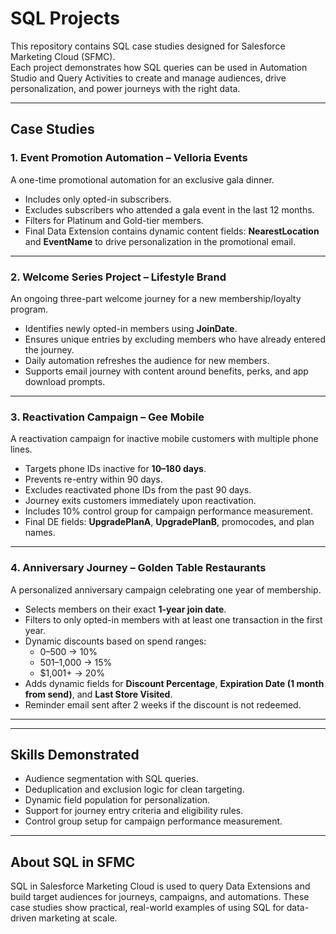 # SQL Projects

This repository contains SQL case studies designed for Salesforce Marketing Cloud (SFMC).  
Each project demonstrates how SQL queries can be used in Automation Studio and Query Activities to create and manage audiences, drive personalization, and power journeys with the right data.

---

## Case Studies

### 1. Event Promotion Automation – Velloria Events
A one-time promotional automation for an exclusive gala dinner.  
- Includes only opted-in subscribers.  
- Excludes subscribers who attended a gala event in the last 12 months.  
- Filters for Platinum and Gold-tier members.  
- Final Data Extension contains dynamic content fields: **NearestLocation** and **EventName** to drive personalization in the promotional email.  

---

### 2. Welcome Series Project – Lifestyle Brand
An ongoing three-part welcome journey for a new membership/loyalty program.  
- Identifies newly opted-in members using **JoinDate**.  
- Ensures unique entries by excluding members who have already entered the journey.  
- Daily automation refreshes the audience for new members.  
- Supports email journey with content around benefits, perks, and app download prompts.  

---

### 3. Reactivation Campaign – Gee Mobile
A reactivation campaign for inactive mobile customers with multiple phone lines.  
- Targets phone IDs inactive for **10–180 days**.  
- Prevents re-entry within 90 days.  
- Excludes reactivated phone IDs from the past 90 days.  
- Journey exits customers immediately upon reactivation.  
- Includes 10% control group for campaign performance measurement.  
- Final DE fields: **UpgradePlanA**, **UpgradePlanB**, promocodes, and plan names.  

---

### 4. Anniversary Journey – Golden Table Restaurants
A personalized anniversary campaign celebrating one year of membership.  
- Selects members on their exact **1-year join date**.  
- Filters to only opted-in members with at least one transaction in the first year.  
- Dynamic discounts based on spend ranges:  
  - $0–$500 → 10%  
  - $501–$1,000 → 15%  
  - $1,001+ → 20%
- Adds dynamic fields for **Discount Percentage**, **Expiration Date (1 month from send)**, and **Last Store Visited**.  
- Reminder email sent after 2 weeks if the discount is not redeemed.  

---


---

## Skills Demonstrated
- Audience segmentation with SQL queries.  
- Deduplication and exclusion logic for clean targeting.  
- Dynamic field population for personalization.  
- Support for journey entry criteria and eligibility rules.  
- Control group setup for campaign performance measurement.  

---

## About SQL in SFMC
SQL in Salesforce Marketing Cloud is used to query Data Extensions and build target audiences for journeys, campaigns, and automations. These case studies show practical, real-world examples of using SQL for data-driven marketing at scale.


